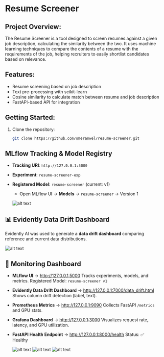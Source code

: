 # Resume Screener

## Project Overview:
The Resume Screener is a tool designed to screen resumes against a given job description, calculating the similarity between the two. It uses machine learning techniques to compare the contents of a resume with the requirements of the job, helping recruiters to easily shortlist candidates based on relevance.

## Features:
- Resume screening based on job description
- Text pre-processing with scikit-learn
- Cosine similarity to calculate match between resume and job description
- FastAPI-based API for integration

## Getting Started:
1. Clone the repository:
   ```bash
   git clone https://github.com/omeranwel/resume-screener.git

## MLflow Tracking & Model Registry
- **Tracking URI**: `http://127.0.0.1:5000`
- **Experiment**: `resume-screener-exp`
- **Registered Model**: `resume-screener` (current: v1)
  - Open MLflow UI → **Models** → `resume-screener` → Version 1

  ![alt text](image-1.png)

## 📊 Evidently Data Drift Dashboard
Evidently AI was used to generate a **data drift dashboard** comparing reference and current data distributions.

  ![alt text](image.png)

  ## 🧠 Monitoring Dashboard

- **MLflow UI** → http://127.0.0.1:5000
  Tracks experiments, models, and metrics.
  Registered Model: `resume-screener v1`

- **Evidently Data Drift Dashboard** → http://127.0.0.1:7000/data_drift.html
  Shows column drift detection (label, text).

- **Prometheus Metrics** → http://127.0.0.1:9090
  Collects FastAPI `/metrics` and GPU stats.

- **Grafana Dashboard** → http://127.0.0.1:3000
  Visualizes request rate, latency, and GPU utilization.

- **FastAPI Health Endpoint** → http://127.0.0.1:8000/health
  Status: ✅ Healthy

  ![alt text](<Screenshot 2025-10-31 190705.png>)
  ![alt text](image-2.png)
  ![alt text](<Screenshot 2025-10-31 183433.png>)

